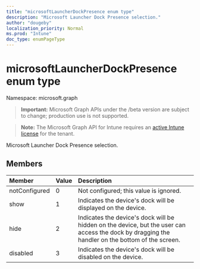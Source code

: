 ```yaml
---
title: "microsoftLauncherDockPresence enum type"
description: "Microsoft Launcher Dock Presence selection."
author: "dougeby"
localization_priority: Normal
ms.prod: "Intune"
doc_type: enumPageType
---
```


# microsoftLauncherDockPresence enum type

Namespace: microsoft.graph

> **Important:** Microsoft Graph APIs under the /beta version are subject to change; production use is not supported.

> **Note:** The Microsoft Graph API for Intune requires an [active Intune license](https://go.microsoft.com/fwlink/?linkid=839381) for the tenant.

Microsoft Launcher Dock Presence selection.

## Members
|Member|Value|Description|
|:---|:---|:---|
|notConfigured|0|Not configured; this value is ignored.|
|show|1|Indicates the device's dock will be displayed on the device.|
|hide|2|Indicates the device's dock will be hidden on the device, but the user can access the dock by dragging the handler on the bottom of the screen.|
|disabled|3|Indicates the device's dock will be disabled on the device.|




